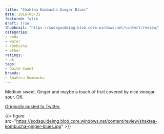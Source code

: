 ```yaml
---
title: "Shaktea Kombucha Ginger Blues"
date: 2016-08-31
featured: false
draft: true
thumbnail: "https://sodaguideimg.blob.core.windows.net/content/review/thumbs/shaktea-kombucha-ginger-blues.jpg"
categories:
- soda
- water
- kombucha
- other
ratings:
- ok
tags:
- Quite Sweet
brands:
- Shaktea Kombucha
---
```


Medium sweet. Ginger and maybe a touch of fruit covered by nice vinegar sour. OK.

[Originally posted to Twitter.](https://twitter.com/Cavorter/status/771071920422981632)

{{< figure src="https://sodaguideimg.blob.core.windows.net/content/review/shaktea-kombucha-ginger-blues.jpg" >}}

